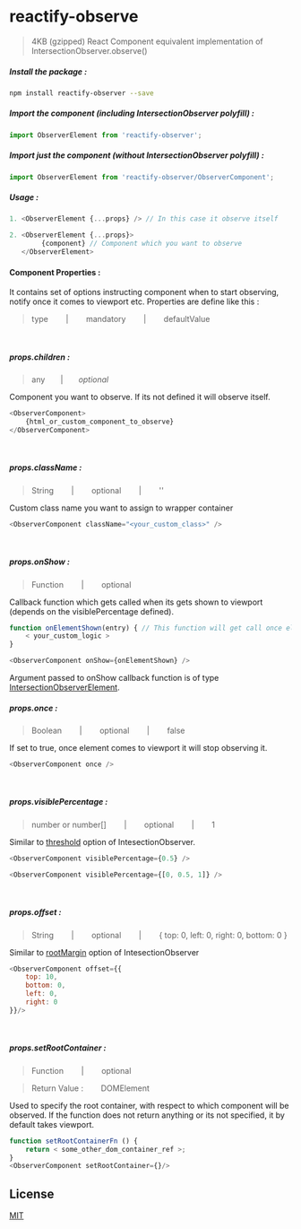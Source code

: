 # reactify-observe
> 4KB (gzipped) React Component equivalent implementation of IntersectionObserver.observe()


##### Install the package :
```bash
npm install reactify-observer --save
```

##### Import the component (including IntersectionObserver polyfill) :
```javascript
import ObserverElement from 'reactify-observer';
```

##### Import just the component (without IntersectionObserver polyfill) :
```javascript
import ObserverElement from 'reactify-observer/ObserverComponent';
```

##### Usage : 
```javascript
1. <ObserverElement {...props} /> // In this case it observe itself

2. <ObserverElement {...props}>
        {component} // Component which you want to observe 
   </ObserverElement>
```

#### Component Properties :
It contains set of options instructing component when to start observing, notify once it comes to viewport etc. Properties are define like this :
> type &nbsp;&nbsp;&nbsp;&nbsp;&nbsp;&nbsp; | &nbsp;&nbsp;&nbsp;&nbsp;&nbsp;&nbsp; mandatory &nbsp;&nbsp;&nbsp;&nbsp;&nbsp;&nbsp; | &nbsp;&nbsp;&nbsp;&nbsp;&nbsp;&nbsp; defaultValue

<br/>

##### props.children :
> any  &nbsp;&nbsp;&nbsp;&nbsp;&nbsp;&nbsp;|  &nbsp;&nbsp;&nbsp;&nbsp;&nbsp;&nbsp;_optional_

Component you want to observe. If its not defined it will observe itself.

```javascript
<ObserverComponent>
    {html_or_custom_component_to_observe}
</ObserverComponent>
```
<br/>

##### props.className :
> String &nbsp;&nbsp;&nbsp;&nbsp;&nbsp;&nbsp; | &nbsp;&nbsp;&nbsp;&nbsp;&nbsp;&nbsp; optional &nbsp;&nbsp;&nbsp;&nbsp;&nbsp;&nbsp; | &nbsp;&nbsp;&nbsp;&nbsp;&nbsp;&nbsp; ''

Custom class name you want to assign to wrapper container
```javascript
<ObserverComponent className="<your_custom_class>" />
```
<br/>

##### props.onShow :
> Function &nbsp;&nbsp;&nbsp;&nbsp;&nbsp;&nbsp; | &nbsp;&nbsp;&nbsp;&nbsp;&nbsp;&nbsp; optional

Callback function which gets called when its gets shown to viewport (depends on the visiblePercentage defined).

```javascript
function onElementShown(entry) { // This function will get call once element gets shown
	< your_custom_logic >
}

<ObserverComponent onShow={onElementShown} />
```
Argument passed to onShow callback function is of type [IntersectionObserverElement](https://developer.mozilla.org/en-US/docs/Web/API/IntersectionObserverEntry).
<br/>

##### props.once :
> Boolean &nbsp;&nbsp;&nbsp;&nbsp;&nbsp;&nbsp; | &nbsp;&nbsp;&nbsp;&nbsp;&nbsp;&nbsp; optional &nbsp;&nbsp;&nbsp;&nbsp;&nbsp;&nbsp; | &nbsp;&nbsp;&nbsp;&nbsp;&nbsp;&nbsp; false

If set to true, once element comes to viewport it will stop observing it.

```javascript
<ObserverComponent once />
```
<br/>

##### props.visiblePercentage :
> number or number[] &nbsp;&nbsp;&nbsp;&nbsp;&nbsp;&nbsp; | &nbsp;&nbsp;&nbsp;&nbsp;&nbsp;&nbsp; optional &nbsp;&nbsp;&nbsp;&nbsp;&nbsp;&nbsp; | &nbsp;&nbsp;&nbsp;&nbsp;&nbsp;&nbsp; 1

Similar to [threshold](https://developer.mozilla.org/en-US/docs/Web/API/Intersection_Observer_API#Intersection_observer_options) option of IntesectionObserver.
```javascript
<ObserverComponent visiblePercentage={0.5} />

<ObserverComponent visiblePercentage={[0, 0.5, 1]} />
```
<br/>

##### props.offset :
> String &nbsp;&nbsp;&nbsp;&nbsp;&nbsp;&nbsp; | &nbsp;&nbsp;&nbsp;&nbsp;&nbsp;&nbsp; optional &nbsp;&nbsp;&nbsp;&nbsp;&nbsp;&nbsp; | &nbsp;&nbsp;&nbsp;&nbsp;&nbsp;&nbsp; { top: 0, left: 0, right: 0, bottom: 0 }

Similar to [rootMargin](https://developer.mozilla.org/en-US/docs/Web/API/Intersection_Observer_API#Intersection_observer_options) option of IntesectionObserver
```javascript
<ObserverComponent offset={{
	top: 10,
	bottom: 0,
	left: 0,
	right: 0
}}/>
```
<br/>

##### props.setRootContainer :
> Function &nbsp;&nbsp;&nbsp;&nbsp;&nbsp;&nbsp; | &nbsp;&nbsp;&nbsp;&nbsp;&nbsp;&nbsp; optional

> Return Value : &nbsp;&nbsp;&nbsp;&nbsp;&nbsp;&nbsp; DOMElement

Used to specify the root container, with respect to which component will be observed. If the function does not return anything or its not specified, it by default takes viewport.
```javascript
function setRootContainerFn () {
	return < some_other_dom_container_ref >;
}
<ObserverComponent setRootContainer={}/>
``` 

License
-
[MIT](https://github.com/prate3k/reactify-observe/blob/master/LICENSE)
